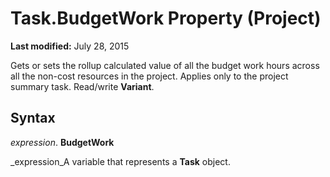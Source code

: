 
# Task.BudgetWork Property (Project)

 **Last modified:** July 28, 2015

Gets or sets the rollup calculated value of all the budget work hours across all the non-cost resources in the project. Applies only to the project summary task. Read/write  **Variant**.

## Syntax

 _expression_. **BudgetWork**

 _expression_A variable that represents a  **Task** object.

